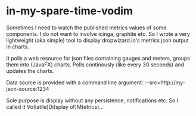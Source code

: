 # in-my-spare-time-vodim

Sometimes I need to watch the published metrics values of some components. I do not want to involve icinga, graphite etc.
So I wrote a very lightweight (aka simple) tool to display dropwizard.io's metrics json output in charts. 

It polls a web resource for json files containing gauges and meters, groups them into (JavaFX) charts. Polls continously (like every 30 seconds)
and updates the charts.

Data source is provided with a command line argument: --src=http://my-json-source:1234 

Sole purpose is display without any persistence, notifications etc. So I called it Vo(latile)Di(splay of)M(etrics)...

